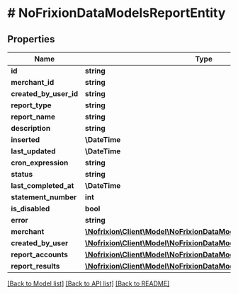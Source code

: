 # # NoFrixionDataModelsReportEntity

## Properties

Name | Type | Description | Notes
------------ | ------------- | ------------- | -------------
**id** | **string** |  | [optional]
**merchant_id** | **string** |  | [optional]
**created_by_user_id** | **string** |  | [optional]
**report_type** | **string** |  | [optional]
**report_name** | **string** |  | [optional]
**description** | **string** |  | [optional]
**inserted** | **\DateTime** |  | [optional]
**last_updated** | **\DateTime** |  | [optional]
**cron_expression** | **string** |  | [optional]
**status** | **string** |  | [optional]
**last_completed_at** | **\DateTime** |  | [optional]
**statement_number** | **int** |  | [optional]
**is_disabled** | **bool** |  | [optional]
**error** | **string** |  | [optional]
**merchant** | [**\Nofrixion\Client\Model\NoFrixionDataModelsMerchantEntity**](NoFrixionDataModelsMerchantEntity.md) |  | [optional]
**created_by_user** | [**\Nofrixion\Client\Model\NoFrixionDataModelsUserEntity**](NoFrixionDataModelsUserEntity.md) |  | [optional]
**report_accounts** | [**\Nofrixion\Client\Model\NoFrixionDataModelsReportAccountEntity[]**](NoFrixionDataModelsReportAccountEntity.md) |  | [optional]
**report_results** | [**\Nofrixion\Client\Model\NoFrixionDataModelsReportResultEntity[]**](NoFrixionDataModelsReportResultEntity.md) |  | [optional]

[[Back to Model list]](../../README.md#models) [[Back to API list]](../../README.md#endpoints) [[Back to README]](../../README.md)
